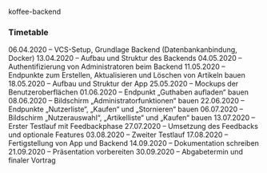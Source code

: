 koffee-backend



### Timetable

06.04.2020 – VCS-Setup, Grundlage Backend (Datenbankanbindung, Docker)
13.04.2020 – Aufbau und Struktur des Backends
04.05.2020 – Authentifizierung von Administratoren beim Backend
11.05.2020 – Endpunkte zum Erstellen, Aktualisieren und Löschen von Artikeln bauen
18.05.2020 – Aufbau und Struktur der App
25.05.2020 – Mockups der Benutzeroberflächen
01.06.2020 – Endpunkt „Guthaben aufladen“ bauen 
08.06.2020 – Bildschirm „Administratorfunktionen“ bauen
22.06.2020 – Endpunkte „Nutzerliste“, „Kaufen“ und „Stornieren“ bauen
06.07.2020 – Bildschirm „Nutzerauswahl“, „Artikelliste“ und „Kaufen“ bauen
13.07.2020 – Erster Testlauf mit Feedbackphase
27.07.2020 – Umsetzung des Feedbacks und optionale Features
03.08.2020 – Zweiter Testlauf
17.08.2020 – Fertigstellung von App und Backend
14.09.2020 – Dokumentation schreiben
21.09.2020 – Präsentation vorbereiten
30.09.2020 – Abgabetermin und finaler Vortrag
